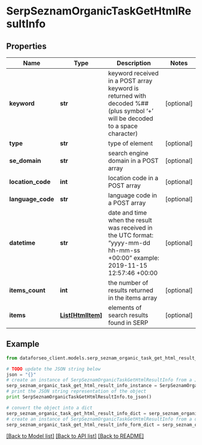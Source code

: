 # SerpSeznamOrganicTaskGetHtmlResultInfo


## Properties

Name | Type | Description | Notes
------------ | ------------- | ------------- | -------------
**keyword** | **str** | keyword received in a POST array keyword is returned with decoded %## (plus symbol ‘+’ will be decoded to a space character) | [optional] 
**type** | **str** | type of element | [optional] 
**se_domain** | **str** | search engine domain in a POST array | [optional] 
**location_code** | **int** | location code in a POST array | [optional] 
**language_code** | **str** | language code in a POST array | [optional] 
**datetime** | **str** | date and time when the result was received in the UTC format: “yyyy-mm-dd hh-mm-ss +00:00” example: 2019-11-15 12:57:46 +00:00 | [optional] 
**items_count** | **int** | the number of results returned in the items array | [optional] 
**items** | [**List[HtmlItem]**](HtmlItem.md) | elements of search results found in SERP | [optional] 

## Example

```python
from dataforseo_client.models.serp_seznam_organic_task_get_html_result_info import SerpSeznamOrganicTaskGetHtmlResultInfo

# TODO update the JSON string below
json = "{}"
# create an instance of SerpSeznamOrganicTaskGetHtmlResultInfo from a JSON string
serp_seznam_organic_task_get_html_result_info_instance = SerpSeznamOrganicTaskGetHtmlResultInfo.from_json(json)
# print the JSON string representation of the object
print SerpSeznamOrganicTaskGetHtmlResultInfo.to_json()

# convert the object into a dict
serp_seznam_organic_task_get_html_result_info_dict = serp_seznam_organic_task_get_html_result_info_instance.to_dict()
# create an instance of SerpSeznamOrganicTaskGetHtmlResultInfo from a dict
serp_seznam_organic_task_get_html_result_info_form_dict = serp_seznam_organic_task_get_html_result_info.from_dict(serp_seznam_organic_task_get_html_result_info_dict)
```
[[Back to Model list]](../README.md#documentation-for-models) [[Back to API list]](../README.md#documentation-for-api-endpoints) [[Back to README]](../README.md)


